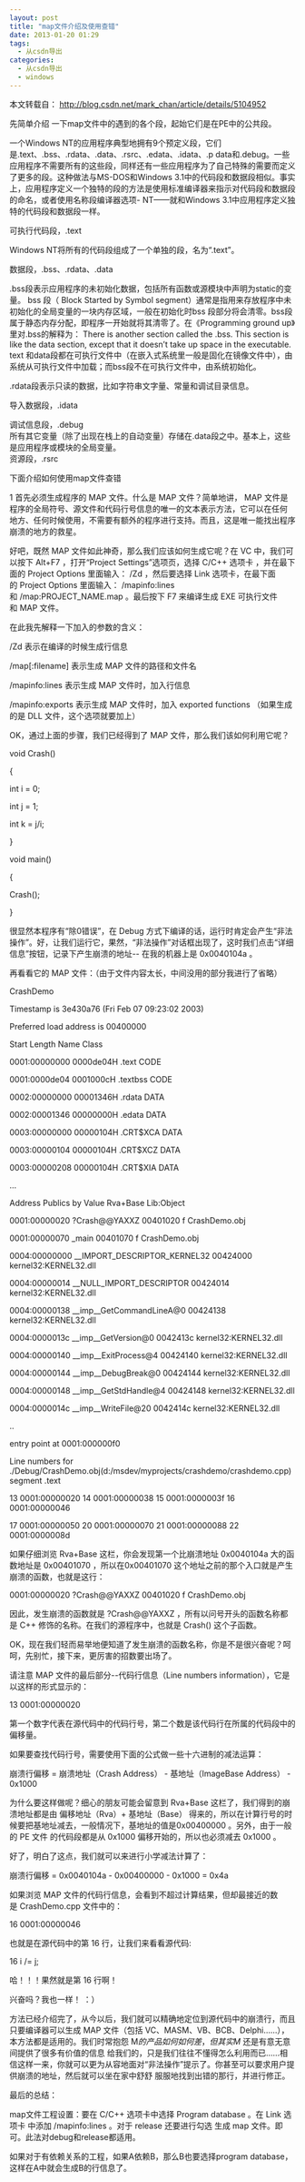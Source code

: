 ```yaml
---
layout: post
title: "map文件介绍及使用查错"
date: 2013-01-20 01:29
tags: 
  - 从csdn导出
categories: 
  - 从csdn导出
  - windows
---
```


本文转载自： [ http://blog.csdn.net/mark_chan/article/details/5104952
](http://blog.csdn.net/mark_chan/article/details/5104952)

先简单介绍 一下map文件中的遇到的各个段，起始它们是在PE中的公共段。

一个Windows NT的应用程序典型地拥有9个预定义段，它们是.text、.bss、.rdata、.data、.rsrc、.edata、.idata、.p
data和.debug。一些应用程序不需要所有的这些段，同样还有一些应用程序为了自己特殊的需要而定义了更多的段。这种做法与MS-DOS和Windows
3.1中的代码段和数据段相似。事实上，应用程序定义一个独特的段的方法是使用标准编译器来指示对代码段和数据段的命名，或者使用名称段编译器选项-
NT——就和Windows 3.1中应用程序定义独特的代码段和数据段一样。  
  
可执行代码段，.text  
  
Windows NT将所有的代码段组成了一个单独的段，名为“.text”。  
  
数据段，.bss、.rdata、.data  
  
.bss段表示应用程序的未初始化数据，包括所有函数或源模块中声明为static的变量。  bss  段（  Block Started by Symbol
segment）通常是指用来存放程序中未初始化的全局变量的一块内存区域，一般在初始化时bss
段部分将会清零。bss段属于静态内存分配，即程序一开始就将其清零了。在《Programming ground up》里对.bss的解释为：  There
is another section called the .bss. This section is like the data section,
except that it doesn’t take up space in the executable.  
text  和data段都在可执行文件中（在嵌入式系统里一般是固化在镜像文件中），由系统从可执行文件中加载；而bss段不在可执行文件中，由系统初始化。

.rdata段表示只读的数据，比如字符串文字量、常量和调试目录信息。

导入数据段，.idata

调试信息段，.debug  
所有其它变量（除了出现在栈上的自动变量）存储在.data段之中。基本上，这些是应用程序或模块的全局变量。  
资源段，.rsrc

下面介绍如何使用map文件查错

1 首先必须生成程序的 MAP 文件。什么是 MAP 文件？简单地讲， MAP 文件是程序的全局符号、源文件和代码行号信息的唯一的文本表示方法，它可以在任何
地方、任何时候使用，不需要有额外的程序进行支持。而且，这是唯一能找出程序崩溃的地方的救星。

好吧，既然 MAP 文件如此神奇，那么我们应该如何生成它呢？在 VC 中，我们可以按下 Alt+F7 ，打开“Project Settings”选项页，选择
C/C++  选项卡  ，并在最下面的 Project Options 里面输入：  /Zd  ，然后要选择 Link 选项卡，在最下面的 Project
Options 里面输入：  /mapinfo:lines  和 /map:PROJECT_NAME.map 。最后按下 F7 来编译生成 EXE
可执行文件和 MAP 文件。

在此我先解释一下加入的参数的含义：

/Zd 表示在编译的时候生成行信息

/map[:filename] 表示生成 MAP 文件的路径和文件名

/mapinfo:lines 表示生成 MAP 文件时，加入行信息

/mapinfo:exports 表示生成 MAP 文件时，加入 exported functions （如果生成的是 DLL 文件，这个选项就要加上）

OK，通过上面的步骤，我们已经得到了 MAP 文件，那么我们该如何利用它呢？

void Crash()

{

int i = 0;

int j = 1;

int k = j/i;

}

void main()

{

Crash();

}

很显然本程序有“除0错误”，在 Debug
方式下编译的话，运行时肯定会产生“非法操作”。好，让我们运行它，果然，“非法操作”对话框出现了，这时我们点击“详细信息”按钮，记录下产生崩溃的地址--
在我的机器上是 0x0040104a 。

再看看它的 MAP 文件：（由于文件内容太长，中间没用的部分我进行了省略）

CrashDemo

Timestamp is 3e430a76 (Fri Feb 07 09:23:02 2003)

Preferred load address is 00400000

Start Length Name Class

0001:00000000 0000de04H .text CODE

0001:0000de04 0001000cH .textbss CODE

0002:00000000 00001346H .rdata DATA

0002:00001346 00000000H .edata DATA

0003:00000000 00000104H .CRT$XCA DATA

0003:00000104 00000104H .CRT$XCZ DATA

0003:00000208 00000104H .CRT$XIA DATA

…

Address Publics by Value Rva+Base Lib:Object

0001:00000020 ?Crash@@YAXXZ 00401020 f CrashDemo.obj

0001:00000070 _main 00401070 f CrashDemo.obj

0004:00000000 __IMPORT_DESCRIPTOR_KERNEL32 00424000 kernel32:KERNEL32.dll

0004:00000014 __NULL_IMPORT_DESCRIPTOR 00424014 kernel32:KERNEL32.dll

0004:00000138 __imp__GetCommandLineA@0 00424138 kernel32:KERNEL32.dll

0004:0000013c __imp__GetVersion@0 0042413c kernel32:KERNEL32.dll

0004:00000140 __imp__ExitProcess@4 00424140 kernel32:KERNEL32.dll

0004:00000144 __imp__DebugBreak@0 00424144 kernel32:KERNEL32.dll

0004:00000148 __imp__GetStdHandle@4 00424148 kernel32:KERNEL32.dll

0004:0000014c __imp__WriteFile@20 0042414c kernel32:KERNEL32.dll

..

entry point at 0001:000000f0

Line numbers for
./Debug/CrashDemo.obj(d:/msdev/myprojects/crashdemo/crashdemo.cpp) segment
.text

13 0001:00000020 14 0001:00000038 15 0001:0000003f 16 0001:00000046

17 0001:00000050 20 0001:00000070 21 0001:00000088 22 0001:0000008d

如果仔细浏览 Rva+Base 这栏，你会发现第一个比崩溃地址 0x0040104a 大的函数地址是 0x00401070 ，所以在0x00401070
这个地址之前的那个入口就是产生崩溃的函数，也就是这行：

0001:00000020 ?Crash@@YAXXZ 00401020 f CrashDemo.obj

因此，发生崩溃的函数就是 ?Crash@@YAXXZ ，所有以问号开头的函数名称都是 C++ 修饰的名称。在我们的源程序中，也就是 Crash()
这个子函数。

OK，现在我们轻而易举地便知道了发生崩溃的函数名称，你是不是很兴奋呢？呵呵，先别忙，接下来，更厉害的招数要出场了。

请注意 MAP 文件的最后部分--代码行信息（Line numbers information），它是以这样的形式显示的：

13 0001:00000020

第一个数字代表在源代码中的代码行号，第二个数是该代码行在所属的代码段中的偏移量。

如果要查找代码行号，需要使用下面的公式做一些十六进制的减法运算：

崩溃行偏移 = 崩溃地址（Crash Address） - 基地址（ImageBase Address） - 0x1000

为什么要这样做呢？细心的朋友可能会留意到 Rva+Base 这栏了，我们得到的崩溃地址都是由 偏移地址（Rva）+ 基地址（Base）
得来的，所以在计算行号的时候要把基地址减去，一般情况下，基地址的值是0x00400000 。另外，由于一般的  PE  文件  的代码段都是从 0x1000
偏移开始的，所以也必须减去 0x1000 。

好了，明白了这点，我们就可以来进行小学减法计算了：

崩溃行偏移 = 0x0040104a - 0x00400000 - 0x1000 = 0x4a

如果浏览 MAP 文件的代码行信息，会看到不超过计算结果，但却最接近的数是 CrashDemo.cpp 文件中的：

16 0001:00000046

也就是在源代码中的第 16 行，让我们来看看源代码:

16 i /= j;

哈！！！果然就是第 16 行啊！

兴奋吗？我也一样！ ：）

方法已经介绍完了，从今以后，我们就可以精确地定位到源代码中的崩溃行，而且只要编译器可以生成 MAP 文件（包括
VC、MASM、VB、BCB、Delphi……），本方法都是适用的。我们时常抱怨 M$ 的产品如何如何差，但其实 M$ 还是有意无意间提供了很多有价值的信息
给我们的，只是我们往往不懂得怎么利用而已……相信这样一来，你就可以更为从容地面对“非法操作”提示了。你甚至可以要求用户提供崩溃的地址，然后就可以坐在家中舒舒
服服地找到出错的那行，并进行修正。

  

最后的总结：

map文件工程设置：要在  C/C++  选项卡中选择  Program database  。在  Link 选项卡 中添加
/mapinfo:lines  。对于  release  还要进行勾选  生成  map  文件。即可。此法对debug和release都适用。

如果对于有依赖关系的工程，如果A依赖B，那么B也要选择program database，这样在A中就会生成B的行信息了。

